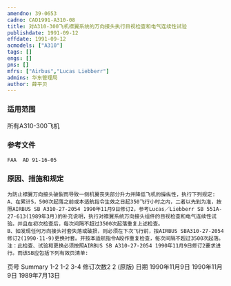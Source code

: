 ```yaml
---
amendno: 39-0653  
cadno: CAD1991-A310-08  
title: 对A310-300飞机襟翼系统的万向接头执行目视检查和电气连续性试验  
publishdate: 1991-09-12  
effdate: 1991-09-12  
acmodels: ["A310"]  
tags: []  
engs: []  
pns: []  
mfrs: ["Airbus","Lucas Liebberr"]  
admins: 华东管理局  
author: 薛平贝  
---
```

  
### 适用范围  
所有A310-300飞机  
  
<!--more-->  
### 参考文件  
    FAA  AD 91-16-05  
  
### 原因、措施和规定  
    为防止襟翼万向接头破裂而导致一侧机翼丧失部分升力并降低飞机的操纵性，执行下列规定:  
    A、在累计5，500次起落之前或本适航指令生效之日起350飞行小时之内，二者以先到为准，按照AIRBUS SB A310-27-2054 1990年11月9日修订2，参考Lucas／Liebberr SB 551A-27-613(1989年3月)的补充说明，执行对襟翼系统万向接头组件的目视检查和电气连续性试验。并且在初次检查后，每次间隔不超过3500次起落重复上述检查。  
    B、如发现任何万向接头衬套失落或破损，则必须在下次飞行前，按AIRBUS SBA310-27-2054修订2(1990·11·9)更换衬套。并按本适航指令A段作重复检查，每次间隔不超过3500次起落。  
    注：此检查、试验和更换必须按照AIRBUS SB A310-27-2054 1990年11月9日修订2要求进行。而该SB应包括下列有效页清单:  
  
页号 Summary 1-2 1-2 3-4  修订次数2 2 (原版)   日期 1990年11月9日 1990年11月9日 1989年7月13日  
  

